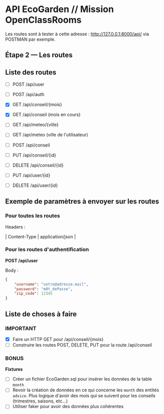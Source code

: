 # API EcoGarden // Mission OpenClassRooms

Les routes sont à tester à cette adresse : http://127.0.0.1:8000/api/ via POSTMAN par exemple.

## Étape 2 — Les routes

## Liste des routes

- [ ] POST /api/user
- [ ] POST /api/auth

- [x] GET /api/conseil/{mois}
- [x] GET /api/conseil (mois en cours)
- [ ] GET /api/meteo/{ville}
- [ ] GET /api/meteo (ville de l'utilisateur)

- [ ] POST /api/conseil
- [ ] PUT /api/conseil/{id}
- [ ] DELETE /api/conseil/{id}
- [ ] PUT /api/user/{id}
- [ ] DELETE /api/user/{id}

## Exemple de paramètres à envoyer sur les routes

### Pour toutes les routes
Headers :

| Content-Type | application/json |

### Pour les routes d'authentification

**POST /api/user**

Body :

```json
{
    "username": "votre@adresse.mail",
    "password": "m0t_dePasse",
    "zip_code": 12345
}
```

<!-- **POST /api/auth**

Headers :

| Authorization | bearer paste_your_token_here |

Body :

```json
{
    "username": "votre@adresse.mail",
    "password": "m0t_dePasse"
}
``` -->

## Liste de choses à faire

### IMPORTANT
- [x] Faire un HTTP GET pour /api/conseil/{mois}
- [ ] Construire les routes POST, DELETE, PUT pour la route /api/conseil

### BONUS
**Fixtures**
- [ ] Créer un fichier EcoGarden.sql pour insérer les données de la table `month`
- [ ] Revoir la création de données en ce qui concerne les `month` des entités `advice`. Plus logique d'avoir des mois qui se suivent pour les conseils (trimestres, saisons, etc...)
- [ ] Utiliser faker pour avoir des données plus cohérentes
